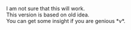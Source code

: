 I am not sure that this will work.<br>
This version is based on old idea.<br>
You can get some insight if you are genious \*v\*.
